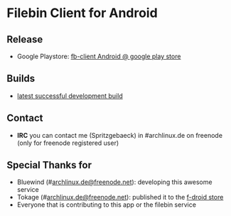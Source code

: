# Filebin Client for Android

## Release
- Google Playstore: [fb-client Android @ google play store](https://play.google.com/store/apps/details?id=eu.devunit.fb_client)

## Builds

- [latest successful development build](https://ci.devunit.eu/job/fb-android%20nightly/lastSuccessfulBuild/artifact/app/build/outputs/apk/app-debug-unaligned.apk)


## Contact
- **IRC** you can contact me (Spritzgebaeck) in #archlinux.de on freenode (only for freenode registered user)


## Special Thanks for

- Bluewind (#archlinux.de@freenode.net): developing this awesome service
- Tokage (#archlinux.de@freenode.net): published it to the [f-droid store](https://f-droid.org/)
- Everyone that is contributing to this app or the filebin service
